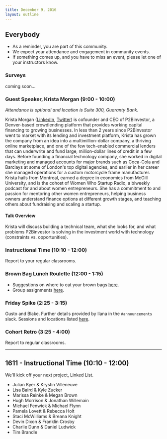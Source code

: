 ```yaml
---
title: December 9, 2016
layout: outline
---
```


## Everybody

- As a reminder, you are part of this community.
- We expect your attendance and engagement in community events.
- If something comes up, and you have to miss an event, please let one of your instructors know.

### Surveys
coming soon...

### Guest Speaker, Krista Morgan (9:00 - 10:00)
*Attendance is optional and location is Suite 300, Guaranty Bank.*  

Krista Morgan ([LinkedIn](https://www.linkedin.com/in/kristamorgan), [Twitter](https://twitter.com/krismtl)) is cofounder and CEO of P2Binvestor, a Denver-based crowdlending platform that provides working capital financing to growing businesses. In less than 2 years since P2Binvestor went to market with its lending and investment platform, Krista has grown the company from an idea into a multimillion-dollar company, a thriving online marketplace, and one of the few tech-enabled commercial lenders that can underwrite and fund large, million-dollar lines of credit in a few days. Before founding a financial technology company, she worked in digital marketing and managed accounts for major brands such as Coca-Cola and Barclays at some of London's top digital agencies, and earlier in her career she managed operations for a custom motorcycle frame manufacturer. Krista hails from Montreal, earned a degree in economics from McGill University, and is the cohost of Women Who Startup Radio, a biweekly podcast for and about women entrepreneurs. She has a commitment to and passion for mentoring other women entrepreneurs, helping business owners understand finance options at different growth stages, and teaching others about fundraising and scaling a startup.


#### Talk Overview

Krista will discuss building a technical team, what she looks for, and what problems P2Binvestor is solving in the investment world with technology (constraints vs. opportunities).

### Instructional Time (10:10 - 12:00)
Report to your regular classrooms.

### Brown Bag Lunch Roulette (12:00 - 1:15)

* Suggestions on where to eat your brown bags [here](http://goo.gl/mHcSpv).
* Group assignments [here](https://github.com/turingschool/interdisciplinary-planning/blob/master/groups/20161209.markdown).

### Friday Spike (2:25 - 3:15)
Gusto and Blake. Further details provided by Ilana in the `#announcements` slack. Sessions and locations listed [here](https://docs.google.com/spreadsheets/d/1K5JRLoSOHwv4SqE3B6uuXNFuZ9chn3Xop_9fpB9Wyh4/edit?usp=sharing).

### Cohort Retro (3:25 - 4:00)
Report to regular classrooms.

***

## 1611 - Instructional Time (10:10 - 12:00)
We'll kick off your next project, Linked List. 

* Julian Kyer & Krystin Villeneuve
* Lisa Baird & Kyle Zucker
* Marissa Reinke & Megan Brown
* Hugh Morrison & Jonathan Willemain
* Michael Fenwick & Michael Flynn
* Pamela Lovett & Rebecca Holt
* Staci McWilliams & Breana Knight
* Devin Dixon & Franklin Crosby
* Charlie Dunn & Daniel Ludwick
* Tim Brandle
